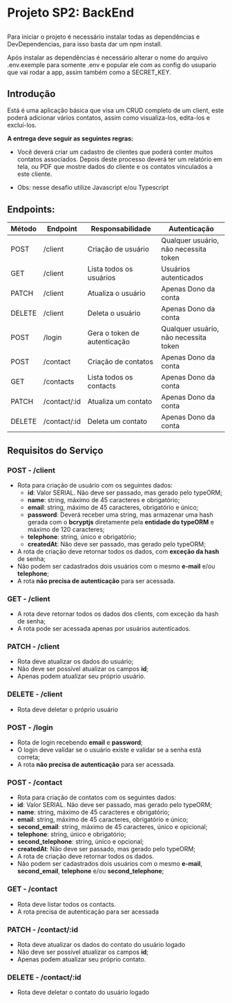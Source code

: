 # Projeto SP2: BackEnd

##

Para iniciar o projeto é necessário instalar todas as dependências e DevDependencias, para isso basta dar um npm install.

Após instalar as dependências é necessário alterar o nome do arquivo .env.exemple para somente .env e popular ele com as config do usupario que vai rodar a app, assim também como a SECRET_KEY.

## Introdução

Está é uma aplicação básica que visa um CRUD completo de um client, este poderá adicionar vários contatos, assim como visualiza-los, edita-los e excluí-los.

**A entrega deve seguir as seguintes regras:**

- Você deverá criar um cadastro de clientes que poderá conter muitos contatos associados. Depois deste processo deverá ter um relatório em tela, ou PDF que mostre dados do cliente e os contatos vinculados a este cliente.

- Obs: nesse desafio utilize Javascript e/ou Typescript

## Endpoints:

| Método | Endpoint     | Responsabilidade             | Autenticação                          |
| ------ | ------------ | ---------------------------- | ------------------------------------- |
| POST   | /client      | Criação de usuário           | Qualquer usuário, não necessita token |
| GET    | /client      | Lista todos os usuários      | Usuários autenticados                 |
| PATCH  | /client      | Atualiza o usuário           | Apenas Dono da conta                  |
| DELETE | /client      | Deleta o usuário             | Apenas Dono da conta                  |
| POST   | /login       | Gera o token de autenticação | Qualquer usuário, não necessita token |
| POST   | /contact     | Criação de contatos          | Apenas Dono da conta                  |
| GET    | /contacts    | Lista todos os contacts      | Apenas Dono da conta                  |
| PATCH  | /contact/:id | Atualiza um contato          | Apenas Dono da conta                  |
| DELETE | /contact/:id | Deleta um contato            | Apenas Dono da conta                  |

## Requisitos do Serviço

### POST - /client

- Rota para criação de usuário com os seguintes dados:
  - **id**: Valor SERIAL. Não deve ser passado, mas gerado pelo typeORM;
  - **name**: string, máximo de 45 caracteres e obrigatório;
  - **email**: string, máximo de 45 caracteres, obrigatório e único;
  - **password**: Deverá receber uma string, mas armazenar uma hash gerada com o **bcryptjs** diretamente pela **entidade do typeORM** e máximo de 120 caracteres;
  - **telephone**: string, único e obrigatório;
  - **createdAt**: Não deve ser passado, mas gerado pelo typeORM;
- A rota de criação deve retornar todos os dados, com **exceção da hash** de senha;
- Não podem ser cadastrados dois usuários com o mesmo **e-mail** e/ou **telephone**;
- A rota **não precisa de autenticação** para ser acessada.

### GET - /client

- A rota deve retornar todos os dados dos clients, com exceção da hash de senha;
- A rota pode ser acessada apenas por usuários autenticados.

### PATCH - /client

- Rota deve atualizar os dados do usuário;
- Não deve ser possível atualizar os campos **id**;
- Apenas podem atualizar seu próprio usuário.

### DELETE - /client

- Rota deve deletar o próprio usuário

### POST - /login

- Rota de login recebendo **email** e **password**;
- O login deve validar se o usuário existe e validar se a senha está correta;
- A rota **não precisa de autenticação** para ser acessada.

### POST - /contact

- Rota para criação de contatos com os seguintes dados:
- **id**: Valor SERIAL. Não deve ser passado, mas gerado pelo typeORM;
- **name**: string, máximo de 45 caracteres e obrigatório;
- **email**: string, máximo de 45 caracteres, obrigatório e único;
- **second_email**: string, máximo de 45 caracteres, único e opicional;
- **telephone**: string, único e obrigatório;
- **second_telephone**: string, único e opcional;
- **createdAt**: Não deve ser passado, mas gerado pelo typeORM;
- A rota de criação deve retornar todos os dados.
- Não podem ser cadastrados dois usuários com o mesmo **e-mail**, **second_email**, **telephone** e/ou **second_telephone**;

### GET - /contact

- Rota deve listar todos os contacts.
- A rota precisa de autenticação para ser acessada

### PATCH - /contact/:id

- Rota deve atualizar os dados do contato do usuário logado
- Não deve ser possível atualizar os campos **id**;
- Apenas podem atualizar seu próprio contato.

### DELETE - /contact/:id

- Rota deve deletar o contato do usuário logado
